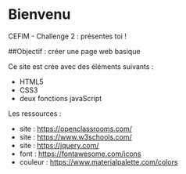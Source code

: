 # Bienvenu

CEFIM - Challenge 2 : présentes toi !

##Objectif : créer une page web basique

Ce site est crée avec des éléments suivants :

- HTML5
- CSS3
- deux fonctions javaScript

Les ressources :

- site : https://openclassrooms.com/
- site : https://www.w3schools.com/
- site : https://jquery.com/
- font : https://fontawesome.com/icons
- couleur : https://www.materialpalette.com/colors

